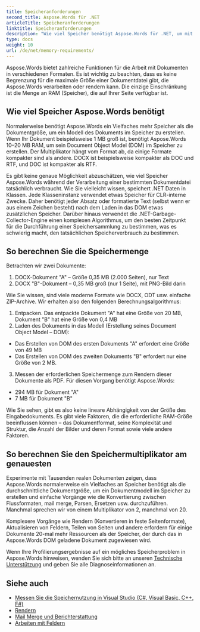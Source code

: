 ```yaml
---
title: Speicheranforderungen
second_title: Aspose.Words für .NET
articleTitle: Speicheranforderungen
linktitle: Speicheranforderungen
description: "Wie viel Speicher benötigt Aspose.Words für .NET, um mit Dokumenten zu arbeiten? Erfahren Sie die Details."
type: docs
weight: 10
url: /de/net/memory-requirements/
---
```


Aspose.Words bietet zahlreiche Funktionen für die Arbeit mit Dokumenten in verschiedenen Formaten. Es ist wichtig zu beachten, dass es keine Begrenzung für die maximale Größe einer Dokumentdatei gibt, die Aspose.Words verarbeiten oder rendern kann. Die einzige Einschränkung ist die Menge an RAM (Speicher), die auf Ihrer Seite verfügbar ist.

## Wie viel Speicher Aspose.Words benötigt

Normalerweise benötigt Aspose.Words ein Vielfaches mehr Speicher als die Dokumentgröße, um ein Modell des Dokuments im Speicher zu erstellen. Wenn Ihr Dokument beispielsweise 1 MB groß ist, benötigt Aspose.Words 10–20 MB RAM, um sein Document Object Model (DOM) im Speicher zu erstellen. Der Multiplikator hängt vom Format ab, da einige Formate kompakter sind als andere. DOCX ist beispielsweise kompakter als DOC und RTF, und DOC ist kompakter als RTF.

Es gibt keine genaue Möglichkeit abzuschätzen, wie viel Speicher Aspose.Words während der Verarbeitung einer bestimmten Dokumentdatei tatsächlich verbraucht. Wie Sie vielleicht wissen, speichert .NET Daten in Klassen. Jede Klasseninstanz verwendet etwas Speicher für CLR-interne Zwecke. Daher benötigt jeder Absatz oder formatierte Text (selbst wenn er aus einem Zeichen besteht) nach dem Laden in das DOM etwas zusätzlichen Speicher. Darüber hinaus verwendet die .NET-Garbage-Collector-Engine einen komplexen Algorithmus, um den besten Zeitpunkt für die Durchführung einer Speichersammlung zu bestimmen, was es schwierig macht, den tatsächlichen Speicherverbrauch zu bestimmen.

## So berechnen Sie die Speichermenge

Betrachten wir zwei Dokumente:

1. DOCX-Dokument "A" – Größe 0,35 MB (2.000 Seiten), nur Text
2. DOCX "B"-Dokument – 0,35 MB groß (nur 1 Seite), mit PNG-Bild darin

Wie Sie wissen, sind viele moderne Formate wie DOCX, ODT usw. einfache ZIP-Archive. Wir erhalten also den folgenden Berechnungsalgorithmus:
1. Entpacken. Das entpackte Dokument "A" hat eine Größe von 20 MB, Dokument "B" hat eine Größe von 0,4 MB
2. Laden des Dokuments in das Modell (Erstellung seines Document Object Model – DOM):
* Das Erstellen von DOM des ersten Dokuments "A" erfordert eine Größe von 49 MB
* Das Erstellen von DOM des zweiten Dokuments "B" erfordert nur eine Größe von 2 MB.
3. Messen der erforderlichen Speichermenge zum Rendern dieser Dokumente als PDF. Für diesen Vorgang benötigt Aspose.Words:
  * 294 MB für Dokument "A"
  * 7 MB für Dokument "B"

Wie Sie sehen, gibt es also keine lineare Abhängigkeit von der Größe des Eingabedokuments. Es gibt viele Faktoren, die die erforderliche RAM-Größe beeinflussen können – das Dokumentformat, seine Komplexität und Struktur, die Anzahl der Bilder und deren Format sowie viele andere Faktoren.

## So berechnen Sie den Speichermultiplikator am genauesten

Experimente mit Tausenden realen Dokumenten zeigen, dass Aspose.Words normalerweise ein Vielfaches an Speicher benötigt als die durchschnittliche Dokumentgröße, um ein Dokumentmodell im Speicher zu erstellen und einfache Vorgänge wie die Konvertierung zwischen Flussformaten, mail merge, Parsen, Ersetzen usw. durchzuführen. Manchmal sprechen wir von einem Multiplikator von 2, manchmal von 20.

Komplexere Vorgänge wie Rendern (Konvertieren in feste Seitenformate), Aktualisieren von Feldern, Teilen von Seiten und andere erfordern für einige Dokumente 20-mal mehr Ressourcen als der Speicher, der durch das in Aspose.Words DOM geladene Dokument zugewiesen wird.

Wenn Ihre Profilierungsergebnisse auf ein mögliches Speicherproblem in Aspose.Words hinweisen, wenden Sie sich bitte an unseren [Technische Unterstützung](/words/de/net/technical-support/) und geben Sie alle Diagnoseinformationen an.

## Siehe auch

* [Messen Sie die Speichernutzung in Visual Studio (C#, Visual Basic, C++, F#)](https://learn.microsoft.com/en-us/visualstudio/profiling/memory-usage?view=vs-2022)
* [Rendern](/words/de/net/rendering/)
* [Mail Merge und Berichterstattung](/words/net/mail-merge-and-reporting/)
* [Arbeiten mit Feldern](/words/de/net/working-with-fields/)